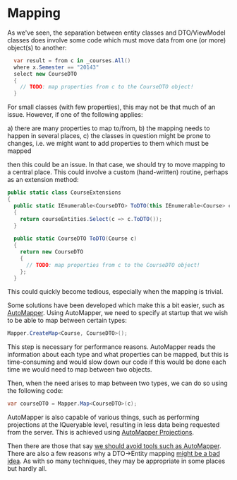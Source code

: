 # Mapping

As we've seen, the separation between entity classes and DTO/ViewModel classes does involve some code which must move data
from one (or more) object(s) to another:

```c#
  var result = from c in _courses.All()
  where x.Semester == "20143"
  select new CourseDTO
  {
    // TODO: map properties from c to the CourseDTO object!
  }
```

For small classes (with few properties), this may not be that much of an issue.
However, if one of the following applies:

a) there are many properties to map to/from,
b) the mapping needs to happen in several places,
c) the classes in question might be prone to changes, i.e. we might want to add properties to them which must be mapped

then this could be an issue. In that case, we should try to move mapping to a central place. This could involve a 
custom (hand-written) routine, perhaps as an extension method:

```c#
public static class CourseExtensions
{
  public static IEnumerable<CourseDTO> ToDTO(this IEnumerable<Course> courseEntities)
  {
    return courseEntities.Select(c => c.ToDTO());
  }
  
  public static CourseDTO ToDTO(Course c)
  {
    return new CourseDTO
    {
      // TODO: map properties from c to the CourseDTO object!
    };
  }
```

This could quickly become tedious, especially when the mapping is trivial.

Some solutions have been developed which make this a bit easier, such as [AutoMapper](http://automapper.org/). Using
AutoMapper, we need to specify at startup that we wish to be able to map between certain types:

```c#
Mapper.CreateMap<Course, CourseDTO>();
```

This step is necessary for performance reasons. AutoMapper reads the information about each type and what properties
can be mapped, but this is time-consuming and would slow down our code if this would be done each time we would 
need to map between two objects. 

Then, when the need arises to map between two types, we can do so using the following code:

```c#
var courseDTO = Mapper.Map<CourseDTO>(c);
```

AutoMapper is also capable of various things, such as performing projections at the IQueryable level, resulting
in less data being requested from the server. This is achieved using [AutoMapper Projections](http://www.codeproject.com/Articles/814869/AutoMapper-tips-and-tricks).

Then there are those that say [we should avoid tools such as AutoMapper](http://www.uglybugger.org/software/post/friends_dont_let_friends_use_automapper). There are also
a few reasons why a DTO->Entity mapping [might be a bad idea](http://rogeralsing.com/2013/12/01/why-mapping-dtos-to-entities-using-automapper-and-entityframework-is-horrible/). As with so many techniques, they may be appropriate in some places but hardly all.
